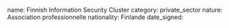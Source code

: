 name: Finnish Information Security Cluster
category: private_sector
nature:  Association professionnelle 
nationality: Finlande
date_signed:
    